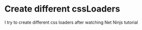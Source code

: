 # Create different cssLoaders

I try to create different css loaders after watching Net Ninjs tutorial
